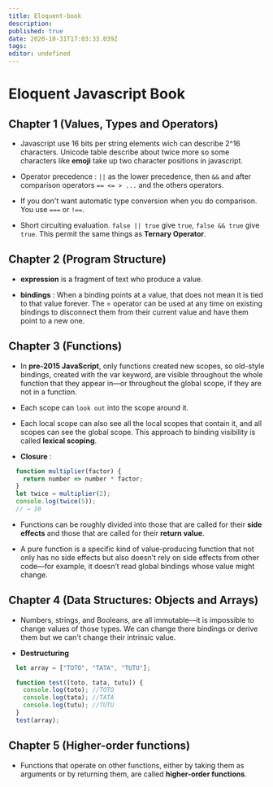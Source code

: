 ```yaml
---
title: Eloquent-book
description: 
published: true
date: 2020-10-31T17:03:33.039Z
tags: 
editor: undefined
---
```


# Eloquent Javascript Book

## Chapter 1 (Values, Types and Operators)

* Javascript use 16 bits per string elements wich can describe 2^16 characters. Unicode table describe about twice more so some characters like **emoji** take up two character positions in javascript.

*  Operator precedence :
`||` as the lower precedence, then `&&` and after comparison operators `== <= > ...` and the others operators.

* If you don't want automatic type conversion when you do comparison. You use `===` or `!==`.

* Short circuiting evaluation. `false || true` give `true`, `false && true` give `true`. This permit the same things as **Ternary Operator**.

## Chapter 2 (Program Structure)

* **expression** is a fragment of text who produce a value.

* **bindings** : When a binding points at a value, that does not mean it is tied to that value forever. The = operator can be used at any time on existing bindings to disconnect them from their current value and have them point to a new one.

## Chapter 3 (Functions)

* In **pre-2015 JavaScript**, only functions created new scopes, so old-style bindings, created with
the var keyword, are visible throughout the whole function that they appear in—or throughout the global scope, if they are not in a function.

* Each scope can `look out` into the scope around it.

* Each local scope can also see all the local scopes that contain it, and all scopes can see the global scope. This approach to binding visibility is called **lexical scoping**.

* **Closure** :

```javascript
  function multiplier(factor) {
    return number => number * factor;
  }
  let twice = multiplier(2);
  console.log(twice(5));
  // → 10
```

* Functions can be roughly divided into those that are called for their **side effects** and those that are called for their **return value**.

* A pure function is a specific kind of value-producing function that not only has no side effects but also doesn’t rely on side effects from other code—for example, it doesn’t read global bindings whose value
might change.

## Chapter 4 (Data Structures: Objects and Arrays)

* Numbers, strings, and Booleans, are all immutable—it is impossible to change values of those types. We can change there bindings or derive them but we can't change their intrinsic value.

* **Destructuring**

```Javascript
  let array = ["TOTO", "TATA", "TUTU"];

  function test([toto, tata, tutu]) {
    console.log(toto); //TOTO
    console.log(tata); //TATA
    console.log(tutu); //TUTU
  }
  test(array);
```

## Chapter 5 (Higher-order functions)

* Functions that operate on other functions, either by taking them as arguments or by returning them, are called **higher-order functions**.

